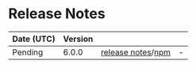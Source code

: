 # Release Notes

| Date (UTC) | Version |  |  |
| :-- | :-- | :--: | :-- |
| Pending | 6.0.0 | [release notes](v6.0.0/README.md)/[npm](https://www.npmjs.com/package/@dagonmetric/angular-build/v/6.0.0) | - |
